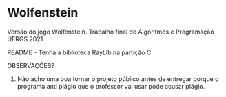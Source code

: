# Wolfenstein
Versão do jogo Wolfenstein. Trabalho final de Algoritmos e Programação UFRGS 2021


README - Tenha a biblioteca RayLib na partição C

OBSERVAÇÕES?
1) Não acho uma boa tornar o projeto público antes de entregar porque o programa anti plágio que o professor vai usar pode acusar plágio.
